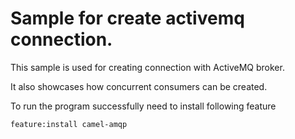 # Sample for create activemq connection.

This sample is used for creating connection with ActiveMQ broker.

It also showcases how concurrent consumers can be created.

To run the program successfully need to install following feature

```bash
feature:install camel-amqp
```


